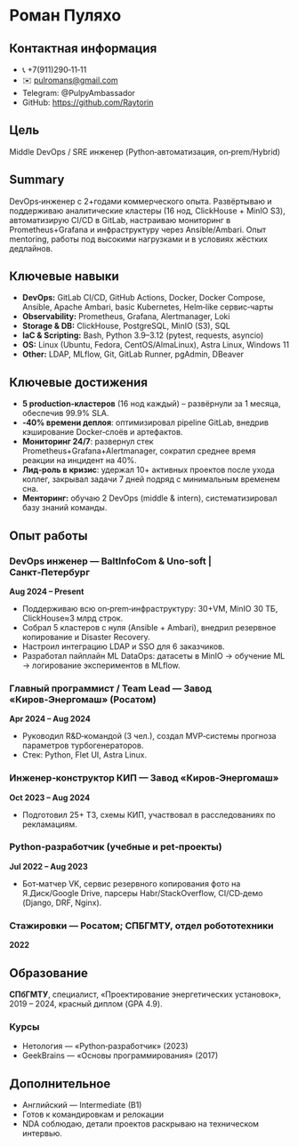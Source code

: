 # Роман Пуляхо

## Контактная информация
- 📞 +7(911)290‑11‑11
- ✉️ pulromans@gmail.com
- Telegram: @PulpyAmbassador
- GitHub: https://github.com/Raytorin

## Цель
Middle DevOps / SRE инженер (Python‑автоматизация, on‑prem/Hybrid)

## Summary
DevOps‑инженер с 2+годами коммерческого опыта. Развёртываю и поддерживаю аналитические кластеры (16 нод, ClickHouse + MinIO S3), автоматизирую CI/CD в GitLab, настраиваю мониторинг в Prometheus+Grafana и инфраструктуру через Ansible/Ambari. Опыт mentoring, работы под высокими нагрузками и в условиях жёстких дедлайнов.

## Ключевые навыки
- **DevOps:** GitLab CI/CD, GitHub Actions, Docker, Docker Compose, Ansible, Apache Ambari, basic Kubernetes, Helm‑like сервис‑чарты
- **Observability:** Prometheus, Grafana, Alertmanager, Loki
- **Storage & DB:** ClickHouse, PostgreSQL, MinIO (S3), SQL
- **IaC & Scripting:** Bash, Python 3.9–3.12 (pytest, requests, asyncio)
- **OS:** Linux (Ubuntu, Fedora, CentOS/AlmaLinux), Astra Linux, Windows 11
- **Other:** LDAP, MLflow, Git, GitLab Runner, pgAdmin, DBeaver

## Ключевые достижения
- **5 production‑кластеров** (16 нод каждый) – развёрнули за 1 месяца, обеспечив 99.9% SLA.
- **‑40% времени деплоя**: оптимизировал pipeline GitLab, внедрив кэширование Docker‑слоёв и артефактов.
- **Мониторинг 24/7**: развернул стек Prometheus+Grafana+Alertmanager, сократил среднее время реакции на инцидент на 40%.
- **Лид‑роль в кризис**: удержал 10+ активных проектов после ухода коллег, закрывал задачи 7 дней подряд с минимальным временем сна.
- **Менторинг:** обучаю 2 DevOps (middle & intern), систематизировал базу знаний команды.

## Опыт работы

### DevOps инженер — BaltInfoCom & Uno‑soft | Санкт‑Петербург
**Aug 2024 – Present**
- Поддерживаю всю on‑prem‑инфраструктуру: 30+VM, MinIO 30 ТБ, ClickHouse≈3 млрд строк.
- Собрал 5 кластеров с нуля (Ansible + Ambari), внедрил резервное копирование и Disaster Recovery.
- Настроил интеграцию LDAP и SSO для 6 заказчиков.
- Разработал пайплайн ML DataOps: датасеты в MinIO → обучение ML → логирование экспериментов в MLflow.

### Главный программист / Team Lead — Завод «Киров‑Энергомаш» (Росатом)
**Apr 2024 – Aug 2024**
- Руководил R&D‑командой (3 чел.), создал MVP‑системы прогноза параметров турбогенераторов.
- Стек: Python, Flet UI, Astra Linux.

### Инженер‑конструктор КИП — Завод «Киров‑Энергомаш»
**Oct 2023 – Aug 2024**
- Подготовил 25+ ТЗ, схемы КИП, участвовал в расследованиях по рекламациям.

### Python‑разработчик (учебные и pet‑проекты)
**Jul 2022 – Aug 2023**
- Бот‑матчер VK, сервис резервного копирования фото на Я.Диск/Google Drive, парсеры Habr/StackOverflow, CI/CD‑демо (Django, DRF, Nginx).

### Стажировки — Росатом; СПБГМТУ, отдел робототехники
**2022**

## Образование
**СПбГМТУ**, специалист, «Проектирование энергетических установок», 2019 – 2024, красный диплом (GPA 4.9).

### Курсы
- Нетология — «Python‑разработчик» (2023)
- GeekBrains — «Основы программирования» (2017)

## Дополнительное
- Английский — Intermediate (B1)
- Готов к командировкам и релокации
- NDA соблюдаю, детали проектов раскрываю на техническом интервью.
